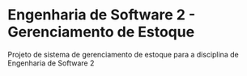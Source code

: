 # Engenharia de Software 2 - Gerenciamento de Estoque
Projeto de sistema de gerenciamento de estoque para a disciplina de Engenharia de Software 2
